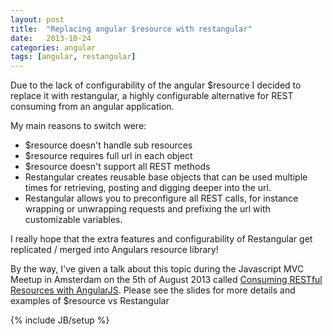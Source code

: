 ```yaml
---
layout: post
title:  "Replacing angular $resource with restangular"
date:   2013-10-24 
categories: angular
tags: [angular, restangular]
---
```


Due to the lack of configurability of the angular $resource I decided to replace it with restangular, a highly configurable alternative for REST consuming from an angular application.

My main reasons to switch were:

* $resource doesn't handle sub resources
* $resource requires full url in each object
* $resource doesn't support all REST methods
* Restangular creates reusable base objects that can be used multiple times for retrieving, posting and digging deeper into the url.
* Restangular allows you to preconfigure all REST calls, for instance wrapping or unwrapping requests and prefixing the url with customizable variables.

I really hope that the extra features and configurability of Restangular get replicated / merged into Angulars resource library! 

By the way, I've given a talk about this topic during the Javascript MVC Meetup in Amsterdam on the 5th of August 2013 called [Consuming RESTful Resources with AngularJS](http://peterpeerdeman.github.io/consuming-restful-resources-with-angularjs/). Please see the slides for more details and examples of $resource vs Restangular

{% include JB/setup %}